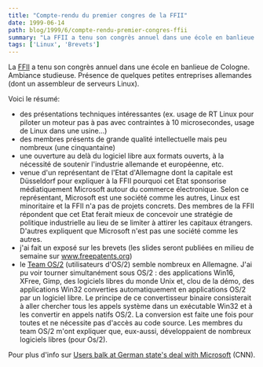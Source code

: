 ```yaml
---
title: "Compte-rendu du premier congres de la FFII"
date: 1999-06-14
path: blog/1999/6/compte-rendu-premier-congres-ffii
summary: "La FFII a tenu son congrès annuel dans une école en banlieue de Cologne."
tags: ['Linux', 'Brevets']
---
```


<P>La <A HREF="http://www.ffii.org/">FFII</A> a tenu son congrès annuel dans
une école en banlieue de Cologne. Ambiance studieuse. Présence de quelques
petites entreprises allemandes (dont un assembleur de serveurs Linux).</P>

<P>Voici le résumé:</P>

<UL>

<LI>des présentations techniques intéressantes (ex. usage de RT Linux pour
piloter un moteur pas à pas avec contraintes à 10 microsecondes, usage
de Linux dans une usine...)
<LI>des membres présents de grande qualité intellectuelle mais
peu nombreux
(une cinquantaine)
<LI>une ouverture au delà du logiciel libre aux formats ouverts,
à la
nécessité de soutenir l'industrie allemande et européenne, etc.
<LI>venue d'un représentant de l'Etat d'Allemagne dont la
capitale est
Düsseldorf pour expliquer à la FFII pourquoi cet Etat sponsorise
médiatiquement Microsoft autour du commerce électronique. Selon ce
représentant, Microsoft est une société comme les autres, Linux est
minoritaire et la FFII n'a pas de projets concrets. Des membres de la
FFII répondent que cet Etat ferait mieux de concevoir une stratégie
de politique industrielle au lieu de se limiter à attirer les capitaux
étrangers. D'autres expliquent que Microsoft n'est pas une société comme
les autres.
<LI>j'ai fait un exposé sur les brevets (les
slides seront publiées en milieu de semaine sur <A HREF="http://www.freepatents.org/">www.freepatents.org</A>)
<LI>le <A HREF="http://www.teamos2.de/">Team OS/2</A>
(utilisateurs d'OS/2) semble nombreux en Allemagne. J'ai
pu voir tourner simultanément sous OS/2 : des applications Win16,
XFree, Gimp, des logiciels libres du monde Unix et, clou de la démo, des
applications Win32 converties automatiquement en applications OS/2 par
un logiciel libre. Le principe de ce convertisseur binaire consisterait
à aller chercher tous les appels système dans un exécutable Win32 et à
les convertir en appels natifs OS/2. La conversion est faite une fois
pour toutes et ne nécessite pas d'accès au code source. Les membres
du team OS/2 m'ont expliquer que, eux-aussi, développaient de nombreux
logiciels libres (pour Os/2).
</UL>

<P>
Pour plus d'info sur <A HREF="http://www.cnn.com/TECH/computing/9906/14/ms.germany.idg/">Users
balk at German state's deal with Microsoft</A> (CNN).
</P>


